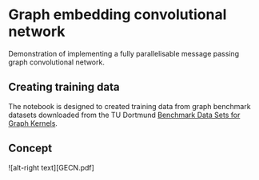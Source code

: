 # Graph embedding convolutional network

Demonstration of implementing a fully parallelisable message passing graph convolutional network.

## Creating training data

The notebook is designed to created training data from graph benchmark datasets downloaded from the TU Dortmund [Benchmark Data Sets for Graph Kernels](https://ls11-www.cs.tu-dortmund.de/staff/morris/graphkerneldatasets).

## Concept

![alt-right text][GECN.pdf]
